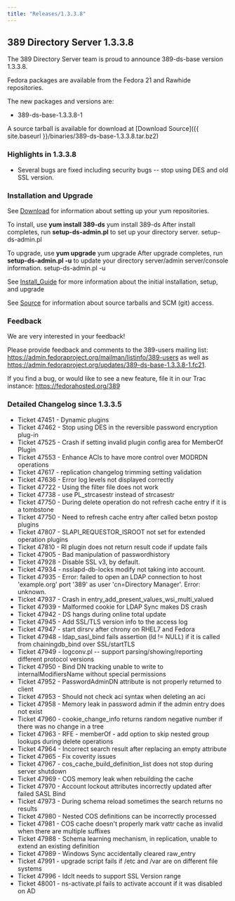 ```yaml
---
title: "Releases/1.3.3.8"
---
```

389 Directory Server 1.3.3.8
-----------------------------

The 389 Directory Server team is proud to announce 389-ds-base version 1.3.3.8.

Fedora packages are available from the Fedora 21 and Rawhide repositories.

The new packages and versions are:

-   389-ds-base-1.3.3.8-1

A source tarball is available for download at [Download Source]({{ site.baseurl }}/binaries/389-ds-base-1.3.3.8.tar.bz2)

### Highlights in 1.3.3.8

-   Several bugs are fixed including security bugs -- stop using DES and old SSL version.

### Installation and Upgrade

See [Download](../download.html) for information about setting up your yum repositories.

To install, use **yum install 389-ds** yum install 389-ds After install completes, run **setup-ds-admin.pl** to set up your directory server. setup-ds-admin.pl

To upgrade, use **yum upgrade** yum upgrade After upgrade completes, run **setup-ds-admin.pl -u** to update your directory server/admin server/console information. setup-ds-admin.pl -u

See [Install\_Guide](../legacy/install-guide.html) for more information about the initial installation, setup, and upgrade

See [Source](../development/source.html) for information about source tarballs and SCM (git) access.

### Feedback

We are very interested in your feedback!

Please provide feedback and comments to the 389-users mailing list: <https://admin.fedoraproject.org/mailman/listinfo/389-users> as well as <https://admin.fedoraproject.org/updates/389-ds-base-1.3.3.8-1.fc21>.

If you find a bug, or would like to see a new feature, file it in our Trac instance: <https://fedorahosted.org/389>

### Detailed Changelog since 1.3.3.5

-   Ticket 47451 - Dynamic plugins
-   Ticket 47462 - Stop using DES in the reversible password encryption plug-in
-   Ticket 47525 - Crash if setting invalid plugin config area for MemberOf Plugin
-   Ticket 47553 - Enhance ACIs to have more control over MODRDN operations
-   Ticket 47617 - replication changelog trimming setting validation
-   Ticket 47636 - Error log levels not displayed correctly
-   Ticket 47722 - Using the filter file does not work
-   Ticket 47738 - use PL_strcasestr instead of strcasestr
-   Ticket 47750 - During delete operation do not refresh cache entry if it is a tombstone
-   Ticket 47750 - Need to refresh cache entry after called betxn postop plugins
-   Ticket 47807 - SLAPI_REQUESTOR_ISROOT not set for extended operation plugins
-   Ticket 47810 - RI plugin does not return result code if update fails
-   Ticket 47905 - Bad manipulation of passwordhistory
-   Ticket 47928 - Disable SSL v3, by default.
-   Ticket 47934 - nsslapd-db-locks modify not taking into account.
-   Ticket 47935 - Error: failed to open an LDAP connection to host 'example.org' port '389' as user 'cn=Directory Manager'. Error: unknown.
-   Ticket 47937 - Crash in entry_add_present_values_wsi_multi_valued
-   Ticket 47939 - Malformed cookie for LDAP Sync makes DS crash
-   Ticket 47942 - DS hangs during online total update
-   Ticket 47945 - Add SSL/TLS version info to the access log
-   Ticket 47947 - start dirsrv after chrony on RHEL7 and Fedora
-   Ticket 47948 - ldap_sasl_bind fails assertion (ld != NULL) if it is called from chainingdb_bind over SSL/startTLS
-   Ticket 47949 - logconv.pl -- support parsing/showing/reporting different protocol versions
-   Ticket 47950 - Bind DN tracking unable to write to internalModifiersName without special permissions
-   Ticket 47952 - PasswordAdminDN attribute is not properly returned to client
-   Ticket 47953 - Should not check aci syntax when deleting an aci
-   Ticket 47958 - Memory leak in password admin if the admin entry does not exist
-   Ticket 47960 - cookie_change_info returns random negative number if there was no change in a tree
-   Ticket 47963 - RFE - memberOf - add option to skip nested  group lookups during delete operations
-   Ticket 47964 - Incorrect search result after replacing an empty attribute
-   Ticket 47965 - Fix coverity issues 
-   Ticket 47967 - cos_cache_build_definition_list does not stop during server shutdown
-   Ticket 47969 - COS memory leak when rebuilding the cache
-   Ticket 47970 - Account lockout attributes incorrectly updated after failed SASL Bind
-   Ticket 47973 - During schema reload sometimes the search returns no results
-   Ticket 47980 - Nested COS definitions can be incorrectly  processed
-   Ticket 47981 - COS cache doesn't properly mark vattr cache as  invalid when there are multiple suffixes
-   Ticket 47988 - Schema learning mechanism, in replication, unable to extend an existing definition
-   Ticket 47989 - Windows Sync accidentally cleared raw_entry
-   Ticket 47991 - upgrade script fails if /etc and /var are on different file systems
-   Ticket 47996 - ldclt needs to support SSL Version range
-   Ticket 48001 - ns-activate.pl fails to activate account if it was disabled on AD
